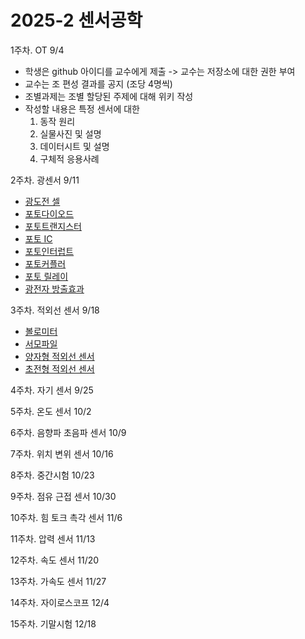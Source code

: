 # 2025-2 센서공학

1주차. OT 9/4
- 학생은 github 아이디를 교수에게 제출 -> 교수는 저장소에 대한 권한 부여
- 교수는 조 편성 결과를 공지 (조당 4명씩)
- 조별과제는 조별 할당된 주제에 대해 위키 작성
- 작성할 내용은 특정 센서에 대한
  1. 동작 원리
  2. 실물사진 및 설명
  3. 데이터시트 및 설명
  4. 구체적 응용사례

2주차. 광센서 9/11
- [광도전 셀](광센서/광도전_셀.md)
- [포토다이오드](광센서/포토다이오드.md)
- [포토트랜지스터](광센서/포토트랜지스터.md)
- [포토 IC](광센서/포토_IC.md)
- [포토인터럽트](광센서/포토인터럽트.md)
- [포토커플러](광센서/포토커플러.md)
- [포토 릴레이](광센서/포토릴레이.md)
- [광전자 방출효과](광센서/광전자_방출효과.md)

3주차. 적외선 센서 9/18
- [볼로미터](적외선_센서/볼로미터.md)
- [서모파일](적외선_센서/서모파일.md)
- [양자형 적외선 센서](적외선_센서/양자형_적외선_센서.md)
- [초전형 적외선 센서](적외선_센서/초전형_적외선_센서.md)

4주차. 자기 센서 9/25

5주차. 온도 센서 10/2

6주차. 음향파 초음파 센서 10/9

7주차. 위치 변위 센서 10/16

8주차. 중간시험 10/23

9주차. 점유 근접 센서 10/30

10주차. 힘 토크 촉각 센서 11/6

11주차. 압력 센서 11/13

12주차. 속도 센서 11/20

13주차. 가속도 센서 11/27

14주차. 자이로스코프 12/4

15주차. 기말시험 12/18

  
